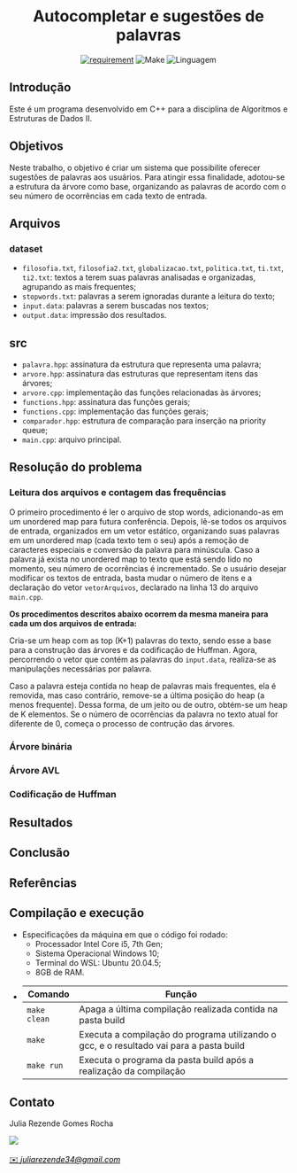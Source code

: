 <h1 align="center" font-size="200em"><b>Autocompletar e sugestões de palavras</b></h1>

<div align = "center" >

[![requirement](https://img.shields.io/badge/IDE-Visual%20Studio%20Code-informational)](https://code.visualstudio.com/docs/?dv=linux64_deb)
![Make](https://img.shields.io/badge/Compilacao-Make-orange)
![Linguagem](https://img.shields.io/badge/Linguagem-C%2B%2B-blue)
</div>

## Introdução
<p align="justify">
Este é um programa desenvolvido em C++ para a disciplina de Algoritmos e Estruturas de Dados II. 

</p>

## Objetivos
Neste trabalho, o objetivo é criar um sistema que possibilite oferecer sugestões de palavras aos usuários. Para atingir essa finalidade, adotou-se a estrutura da árvore como base, organizando as palavras de acordo com o seu número de ocorrências em cada texto de entrada. 
## Arquivos
### dataset
- ```filosofia.txt```, ```filosofia2.txt```, ```globalizacao.txt```, ```politica.txt```, ```ti.txt```, ```ti2.txt```: textos a terem suas palavras analisadas e organizadas, agrupando as mais frequentes;
- ```stopwords.txt```: palavras a serem ignoradas durante a leitura do texto;
- ```input.data```: palavras a serem buscadas nos textos;
- ```output.data```: impressão dos resultados.
## src
- ```palavra.hpp```: assinatura da estrutura que representa uma palavra;
- ```arvore.hpp```: assinatura das estruturas que representam itens das árvores;
- ```arvore.cpp```: implementação das funções relacionadas às árvores;
- ```functions.hpp```: assinatura das funções gerais;
- ```functions.cpp```: implementação das funções gerais;
- ```comparador.hpp```: estrutura de comparação para inserção na priority queue;
- ```main.cpp```: arquivo principal.

## Resolução do problema
### Leitura dos arquivos e contagem das frequências
O primeiro procedimento é ler o arquivo de stop words, adicionando-as em um unordered map para futura conferência. Depois, lê-se todos os arquivos de entrada, organizados em um vetor estático, organizando suas palavras em um unordered map (cada texto tem o seu) após a remoção de caracteres especiais e conversão da palavra para minúscula. Caso a palavra já exista no unordered map to texto que está sendo lido no momento, seu número de ocorrências é incrementado. Se o usuário desejar modificar os textos de entrada, basta mudar o número de itens e a declaração do vetor ```vetorArquivos```, declarado na linha 13 do arquivo ```main.cpp```.

<b>Os procedimentos descritos abaixo ocorrem da mesma maneira para cada um dos arquivos de entrada:</b>

Cria-se um heap com as top (K+1) palavras do texto, sendo esse a base para a construção das árvores e da codificação de Huffman. Agora, percorrendo o vetor que contém as palavras do ```input.data```, realiza-se as manipulações necessárias por palavra.

Caso a palavra esteja contida no heap de palavras mais frequentes, ela é removida, mas caso contrário, remove-se a última posição do heap (a menos frequente). Dessa forma, de um jeito ou de outro, obtém-se um heap de K elementos. Se o número de ocorrências da palavra no texto atual for diferente de 0, começa o processo de contrução das árvores.

### Árvore binária

### Árvore AVL

### Codificação de Huffman

## Resultados

## Conclusão

## Referências

## Compilação e execução
* Especificações da máquina em que o código foi rodado:
  * Processador Intel Core i5, 7th Gen;
  * Sistema Operacional Windows 10;
  * Terminal do WSL: Ubuntu 20.04.5;
  * 8GB de RAM.
* | Comando                |  Função                                                                                           |                     
  | -----------------------| ------------------------------------------------------------------------------------------------- |
  |  `make clean`          | Apaga a última compilação realizada contida na pasta build                                        |
  |  `make`                | Executa a compilação do programa utilizando o gcc, e o resultado vai para a pasta build           |
  |  `make run`            | Executa o programa da pasta build após a realização da compilação                                 |

## Contato
<div>
 <p align="justify"> Julia Rezende Gomes Rocha</p>
 <a href="https://t.me/juliarezende34">
 <img align="center" src="https://img.shields.io/badge/Telegram-2CA5E0?style=for-the-badge&logo=telegram&logoColor=white"/> 
 </div>
 <br>
<a style="color:black" href="mailto:juliarezende34@gmail.com?subject=[GitHub]%20Source%20Dynamic%20Lists">
✉️ <i>juliarezende34@gmail.com</i>
</a>
